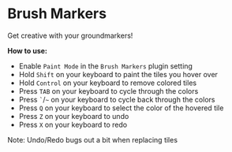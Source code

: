 # Brush Markers
Get creative with your groundmarkers!

**How to use:**

- Enable `Paint Mode` in the `Brush Markers` plugin setting
- Hold `Shift` on your keyboard to paint the tiles you hover over
- Hold `Control` on your keyboard to remove colored tiles
- Press `TAB` on your keyboard to cycle through the colors
- Press `` ` ``/`~` on your keyboard to cycle back through the colors 
- Press `Q` on your keyboard to select the color of the hovered tile
- Press `Z` on your keyboard to undo
- Press `X` on your keyboard to redo

Note: Undo/Redo bugs out a bit when replacing tiles